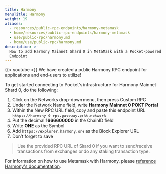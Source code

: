```yaml
---
title: Harmony
menuTitle: Harmony
weight: 19
aliases:
  - resources/public-rpc-endpoints/harmony-metamask
  - home/resources/public-rpc-endpoints/harmony-metamask
  - use/public-rpc/harmony.md
  - home/use/public-rpc/harmony.md
description: >-
  How to add Harmony Mainnet Shard 0 in MetaMask with a Pocket-powered RPC
  Endpoint
---
```



{{< youtube  >}}
We have created a public Harmony RPC endpoint for applications and end-users to utilize!

To get started connecting to Pocket's infrastructure for Harmony Mainnet Shard 0, do the following:&#x20;

1. Click on the Networks drop-down menu, then press Custom RPC&#x20;
2. Under the Network Name field, write **Harmony Mainnet 0 POKT Portal**&#x20;
3. Within the New RPC URL field, copy and paste this endpoint URL `https://harmony-0-rpc.gateway.pokt.network`
4. Put the decimal **1666600000** in the ChainID field&#x20;
5. Write **ONE** as the Symbol&#x20;
6. Add `https://explorer.harmony.one` as the Block Explorer URL&#x20;
7. Don’t forget to save

> Use the provided RPC URL of Shard 0 if you want to send/receive transactions from exchanges or do any staking transaction type.

For information on how to use Metamask with Harmony, please [reference Harmony's documentation](https://docs.harmony.one/home/network/wallets/browser-extensions-wallets/metamask-wallet).
